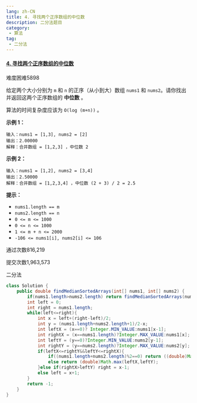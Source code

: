 ```yaml
---
lang: zh-CN
title: 4. 寻找两个正序数组的中位数
description: 二分法题目
category: 
 - 算法
tag:
 - 二分法
---
```


#### [4. 寻找两个正序数组的中位数](https://leetcode.cn/problems/median-of-two-sorted-arrays/)

难度困难5898

给定两个大小分别为 `m` 和 `n` 的正序（从小到大）数组 `nums1` 和 `nums2`。请你找出并返回这两个正序数组的 **中位数** 。

算法的时间复杂度应该为 `O(log (m+n))` 。

 

**示例 1：**

```
输入：nums1 = [1,3], nums2 = [2]
输出：2.00000
解释：合并数组 = [1,2,3] ，中位数 2
```

**示例 2：**

```
输入：nums1 = [1,2], nums2 = [3,4]
输出：2.50000
解释：合并数组 = [1,2,3,4] ，中位数 (2 + 3) / 2 = 2.5
```

 

 

**提示：**

- `nums1.length == m`
- `nums2.length == n`
- `0 <= m <= 1000`
- `0 <= n <= 1000`
- `1 <= m + n <= 2000`
- `-106 <= nums1[i], nums2[i] <= 106`

通过次数816,219

提交次数1,963,573

二分法

```java
class Solution {
    public double findMedianSortedArrays(int[] nums1, int[] nums2) {
        if(nums1.length>nums2.length) return findMedianSortedArrays(nums2,nums1);
        int left = 0;
        int right = nums1.length;
        while(left<=right){
            int x = left+(right-left)/2;
            int y = (nums1.length+nums2.length+1)/2-x;
            int leftX = (x==0)? Integer.MIN_VALUE:nums1[x-1];
            int rightX = (x==nums1.length)?Integer.MAX_VALUE:nums1[x];
            int leftY = (y==0)?Integer.MIN_VALUE:nums2[y-1];
            int rightY = (y==nums2.length)?Integer.MAX_VALUE:nums2[y];
            if(leftX<=rightY&&leftY<=rightX){
                if((nums1.length+nums2.length)%2==0) return ((double)Math.max(leftX,leftY)+(double)Math.min(rightX,rightY))/2;
                else return (double)Math.max(leftX,leftY);
            }else if(rightX>leftY) right = x-1;
            else left = x+1;
        }
        return -1;
    }
}
```

